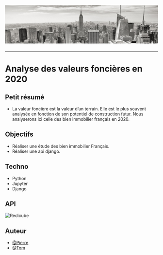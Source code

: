 <h1 align="center">
  <img src="./Assets/header.jpg" alt="Valeur Fonciere" />
</h1>

---

# Analyse des valeurs foncières en 2020

## Petit résumé

- La valeur foncière est la valeur d’un terrain. Elle est le plus souvent analysée en fonction de son potentiel de construction futur. Nous analyserons ici celle des bien immobilier français en 2020.

## Objectifs

- Réaliser une étude des bien immobilier Français.
- Réaliser une api django.

## Techno

- Python
- Jupyter
- Django

## API
<img src="./static/pictures/visu.png" alt="Redicube" />

## Auteur

- [@Pierre](https://github.com/Pierre-Portfolio)
- [@Tom](https://github.com/Flaye)
